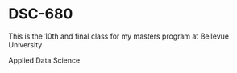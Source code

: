 # DSC-680
This is the 10th and final class for my masters program at Bellevue University


Applied Data Science
